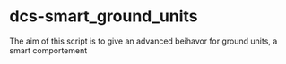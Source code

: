 # dcs-smart_ground_units
The aim of this script is to give an advanced beihavor for ground units, a smart comportement
